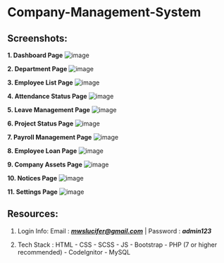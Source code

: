 # Company-Management-System

## Screenshots:

**1. Dashboard Page**
![image](https://github.com/MainakRepositor/Company-Management-System/assets/64016811/693bffcb-3fd8-4ff5-9641-722803599cf3)

**2. Department Page**
![image](https://github.com/MainakRepositor/Company-Management-System/assets/64016811/751ef985-e8be-4425-a7c2-8ae548eaac46)

**3. Employee List Page**
![image](https://github.com/MainakRepositor/Company-Management-System/assets/64016811/99323a7a-20f5-44eb-aae0-59a17b5e5e7d)

**4. Attendance Status Page**
![image](https://github.com/MainakRepositor/Company-Management-System/assets/64016811/ed6b341f-8785-437e-8230-c16b92fafb11)

**5. Leave Management Page**
![image](https://github.com/MainakRepositor/Company-Management-System/assets/64016811/6691d6dc-1f2d-4fb1-9167-ff320ca3cd4b)

**6. Project Status Page**
![image](https://github.com/MainakRepositor/Company-Management-System/assets/64016811/36df2e62-816c-4780-b406-2c2ae88bd05a)

**7. Payroll Management Page**
![image](https://github.com/MainakRepositor/Company-Management-System/assets/64016811/4f71a5b5-25d3-4d5f-b428-d48821e8d29b)

**8. Employee Loan Page**
![image](https://github.com/MainakRepositor/Company-Management-System/assets/64016811/6be45b18-cf3f-4a25-8088-2b55ce2aed8f)

**9. Company Assets Page**
![image](https://github.com/MainakRepositor/Company-Management-System/assets/64016811/bd560c33-1cbf-4a7d-8eaa-fd0da9e7bb00)

**10. Notices Page**
![image](https://github.com/MainakRepositor/Company-Management-System/assets/64016811/512502ea-548e-4b21-b90f-e8f9c0ab4cb5)

**11. Settings Page**
![image](https://github.com/MainakRepositor/Company-Management-System/assets/64016811/9f8ad6af-b517-45bf-9f37-723f01c08b61)

## Resources:
1. Login Info:
   Email : ***mwslucifer@gmail.com*** |
	Password : ***admin123*** 

3. Tech Stack : HTML - CSS - SCSS - JS - Bootstrap - PHP (7 or higher recommended) - CodeIgnitor - MySQL

